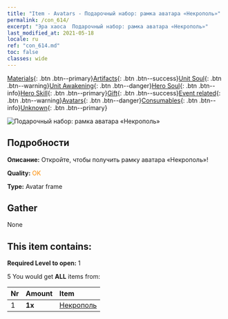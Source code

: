 ```yaml
---
title: "Item - Avatars - Подарочный набор: рамка аватара «Некрополь»"
permalink: /con_614/
excerpt: "Эра хаоса  Подарочный набор: рамка аватара «Некрополь»"
last_modified_at: 2021-05-18
locale: ru
ref: "con_614.md"
toc: false
classes: wide
---
```

 [Materials](/ItemsRU/){: .btn .btn--primary}[Artifacts](/ItemsRU/Artifacts/){: .btn .btn--success}[Unit Soul](/ItemsRU/UnitSoul/){: .btn .btn--warning}[Unit Awakening](/ItemsRU/UnitAwakening/){: .btn .btn--danger}[Hero Soul](/ItemsRU/HeroSoul/){: .btn .btn--info}[Hero Skill](/ItemsRU/HeroSkill/){: .btn .btn--primary}[Gift](/ItemsRU/Gift/){: .btn .btn--success}[Event related](/ItemsRU/Events/){: .btn .btn--warning}[Avatars](/ItemsRU/Avatars/){: .btn .btn--danger}[Consumables](/ItemsRU/Consumables/){: .btn .btn--info}[Unknown](/ItemsRU/Unknown/){: .btn .btn--primary}

 ![Подарочный набор: рамка аватара «Некрополь»](/images/t/i_907003.png)

## Подробности
 **Описание:** Откройте, чтобы получить рамку аватара «Некрополь»!

 **Quality:** <span style="color: #FF8C00">OK</span>

 **Type:** Avatar frame

## Gather

  None

## This item contains:

 **Required Level to open:** 1

 5 You would get **ALL** items  from:

  | Nr | Amount |     Item    |
  |:---|:-------|:------------|
  | 1 |  **1x** | [Некрополь](/ru/Avatars/Necropolis/) |  | 
